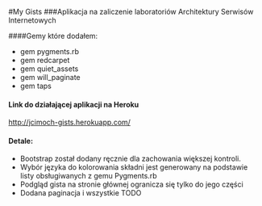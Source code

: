 #My Gists
###Aplikacja na zaliczenie laboratoriów Architektury Serwisów Internetowych

####Gemy które dodałem:
* gem pygments.rb
* gem redcarpet
* gem quiet_assets
* gem will_paginate
* gem taps

#### Link do działającej aplikacji na Heroku
http://jcimoch-gists.herokuapp.com/


#### Detale:
* Bootstrap został dodany ręcznie dla zachowania większej kontroli. 
* Wybór języka do kolorowania składni jest generowany na podstawie listy obsługiwanych z gemu Pygments.rb
* Podgląd gista na stronie głównej ogranicza się tylko do jego części 
* Dodana paginacja i wszystkie TODO
